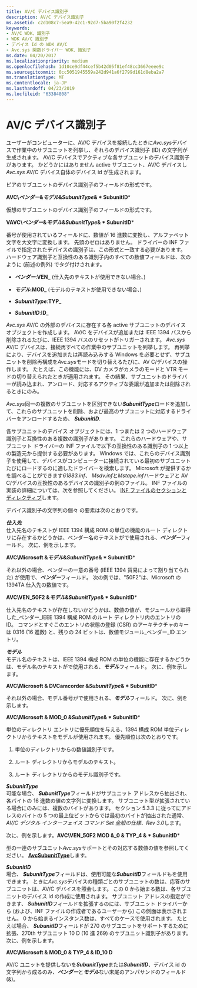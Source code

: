 ```yaml
---
title: AV/C デバイス識別子
description: AV/C デバイス識別子
ms.assetid: c2d108c7-5ea9-42c1-92d7-5ba90f2f4232
keywords:
- AV/C WDK、識別子
- WDK AV/C 識別子
- デバイス Id の WDK AV/C
- Avc.sys 関数ドライバー WDK、識別子
ms.date: 04/20/2017
ms.localizationpriority: medium
ms.openlocfilehash: 1d10ce9df44cef5b42d05f81ef48cc3667eeee9c
ms.sourcegitcommit: 0cc5051945559a242d941a6f2799d161d8eba2a7
ms.translationtype: MT
ms.contentlocale: ja-JP
ms.lasthandoff: 04/23/2019
ms.locfileid: "63384808"
---
```

# <a name="avc-device-identifiers"></a>AV/C デバイス識別子





ユーザーがコンピューターに、AV/C デバイスを接続したときに*Avc.sys*デバイスで作業中のサブユニットを列挙し、それらのデバイス識別子 (ID) の文字列が生成されます。 AV/C デバイスでアクティブな各サブユニットのデバイス識別子があります。 かどうかにはありません active サブユニット、AV/C デバイスし*Avc.sys* AV/C デバイス自体のデバイス id が生成されます。

ピアのサブユニットのデバイス識別子のフィールドの形式です。

**AVC\\*ベンダー*&*モデル*&*SubunitType*& * SubunitID***

仮想のサブユニットのデバイス識別子のフィールドの形式です。

**VAVC\\*ベンダー*&*モデル*&*SubunitType*& * SubunitID***

番号が使用されているフィールドに、数値が 16 進数に変換し、アルファベット文字を大文字に変換します。 先頭のゼロはありません。 ドライバーの INF ファイルで指定されたデバイスの識別子は、この形式と一致する必要があります。 ハードウェア識別子と互換性のある識別子内のすべての数値フィールドは、次のように (前述の例外) でタグ付けされます。

-   ***ベンダー***:**VEN\_**  (仕入先のテキストが使用できない場合、)

-   ***モデル***:**MOD\_**  (モデルのテキストが使用できない場合、)

-   ***SubunitType***:**TYP\_**

-   ***SubunitID***:**ID\_**

*Avc.sys* AV/C の外部のデバイスに存在する各 active サブユニットのデバイス オブジェクトを作成します。 AV/C をデバイスが追加または IEEE 1394 バスから削除されるたびに、IEEE 1394 バスのリセットがトリガーされます。 *Avc.sys* AV/C デバイスは、接続再すべての作業中のサブユニットを列挙します。 再列挙により、デバイスを追加または再読み込みする Windows を必要とせず、サブユニットを削除再構成を*Avc.sys*モードを切り替えるたびに、AV C/デバイスの操作します。 たとえば、この機能には、DV カメラがカメラのモードと VTR モードの切り替えられたときが適用されます。 その結果、サブユニットのドライバーが読み込まれ、アンロード、対応するアクティブな委譲が追加または削除されるときにのみ。

*Avc.sys*同一の複数のサブユニットを区別できない***SubunitType***ロードを追加して、これらのサブユニットを削除、および最高のサブユニットに対応するドライバーをアンロードするため、 ***SubunitID***.

各サブユニットのデバイス オブジェクトには、1 つまたは 2 つのハードウェア識別子と互換性のある複数の識別子があります。 これらのハードウェアや、サブユニット ドライバーの INF ファイルで以下の互換性のある識別子の 1 つ以上の製造元から提供する必要があります。 Windows では、これらのデバイス識別子を使用して、デバイスがコンピューターに接続されている最初のサブユニットたびにロードするのに適したドライバーを検索します。 Microsoft が提供するかを調べることができます*61883.inf*、 *Msdv.inf*と*Mstape.inf*ハードウェアと AV C/デバイスの互換性のあるデバイスの識別子の例のファイル。 INF ファイルの実装の詳細については、次を参照してください。 [INF ファイルのセクションとディレクティブ](https://msdn.microsoft.com/library/windows/hardware/ff547433)します。

デバイス識別子の文字列の個々 の要素は次のとおりです。

<a href="" id="vendor"></a>***仕入先***  
仕入先名のテキストが IEEE 1394 構成 ROM の単位の機能のルート ディレクトリに存在するかどうかは、ベンダー名のテキストがで使用される、***ベンダー***フィールド。 次に、例を示します。

**AVC\\Microsoft &*モデル*&*SubunitType*& * SubunitID***

それ以外の場合、ベンダーの一意の番号 (IEEE 1394 貿易によって割り当てられた) が使用で、***ベンダー***フィールド。 次の例では、"50F2"は、Microsoft の 1394TA 仕入先の数値です。

**AVC\\VEN\_50F2 &*モデル*&*SubunitType*& * SubunitID***

仕入先名のテキストが存在しないかどうかは、数値の値が、モジュールから取得した\_ベンダー\_IEEE 1394 構成 ROM のルート ディレクトリ内のエントリの ID。 コマンドとすぐこのエントリの状態の登録 (CSR) のアーキテクチャのキーは 0316 (16 進数) と、残りの 24 ビットは、数値モジュール\_ベンダー\_ID エントリ。

<a href="" id="model"></a>***モデル***  
モデル名のテキストは、IEEE 1394 構成 ROM の単位の機能に存在するかどうかは、モデル名のテキストがで使用される、***モデル***フィールド。 次に、例を示します。

**AVC\\Microsoft & DVCamcorder &*SubunitType*& * SubunitID***

それ以外の場合、モデル番号がで使用される、***モデル***フィールド。 次に、例を示します。

**AVC\\Microsoft & MOD\_0 &*SubunitType*& * SubunitID***

単位のディレクトリ エントリに優先順位を与える、1394 構成 ROM 単位ディレクトリからテキストをモデルが使用されます。 優先順位は次のとおりです。

1.  単位のディレクトリからの数値識別子です。

2.  ルート ディレクトリからモデルのテキスト。

3.  ルート ディレクトリからのモデル識別子です。

<a href="" id="subunittype"></a>***SubunitType***  
可能な場合、 ***SubunitType***フィールドがサブユニット アドレスから抽出され、各バイトの 16 進数の値の文字列に変換します。 サブユニット型が拡張されている場合にのみには、複数のバイトがあります。 セクション 5.3.3 に従ってにアドレスのバイトの 5 つの最上位ビットからでは最初のバイトが抽出された通常、 *AV/C デジタル インターフェイス コマンド Set 全般の仕様、Rev 3.0*します。

次に、例を示します。**AVC\\VEN\_50F2 MOD &\_0 & TYP\_4 & * SubunitID***

型の一連のサブユニット*Avc.sys*サポートとその対応する数値の値を参照してください。 [ **AvcSubunitType**](https://msdn.microsoft.com/library/windows/hardware/ff554137)します。

<a href="" id="subunitid"></a>***SubunitID***  
場合、 ***SubunitType***フィールドは、使用可能な***SubunitID***フィールドもを使用できます。 ときに*Avc.sys*デバイスの種類ごとのサブユニットの数は、応答のサブユニットは、AV/C デバイスを照会します。 この 0 から始まる数は、各サブユニットのデバイス id の作成に使用されます。 サブユニット アドレスの指定ができます、 ***SubunitID***フィールドを拡張するのには、サブユニット ドライバーから (および、INF ファイルの作成者であるユーザーから) この側面は表示されません。 0 から始まるインスタンス数は、すべてのケースで使用されます。 たとえば場合、 ***SubunitID***フィールドが 270 のサブユニットをサポートするために拡張、270th サブユニット 10 D (10 進 269) のサブユニット識別子があります。 次に、例を示します。

**AVC\\Microsoft & MOD\_0 & TYP\_4 & ID\_10 D**

AV/C ユニットを提供しないを***SubunitType***または***SubunitID***、デバイス id の文字列から成るのみ、***ベンダー***と***モデル***ない末尾のアンパサンドのフィールド (&)。

 

 




